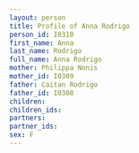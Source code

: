 ```yaml
---
layout: person
title: Profile of Anna Rodrigo
person_id: I0310
first_name: Anna
last_name: Rodrigo
full_name: Anna Rodrigo
mother: Philippa Nonis
mother_id: I0309
father: Caitan Rodrigo
father_id: I0308
children:
children_ids:
partners:
partner_ids:
sex: F
---
```


